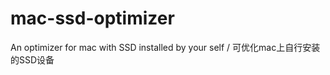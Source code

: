 mac-ssd-optimizer
=================

An optimizer for mac with SSD installed by your self / 可优化mac上自行安装的SSD设备
